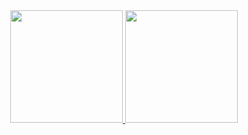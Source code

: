 <div align="center">
  <a href="https://github.com/wbeize">
  <img height="180em" src="https://github-readme-stats.vercel.app/api?username=wbeize&show_icons=true&theme=dracula&include_all_commits=true&count_private=true"/>
  <img height="180em" src="https://github-readme-stats.vercel.app/api/top-langs/?username=wbeize&layout=compact&langs_count=7&theme=dracula"/>
</div>